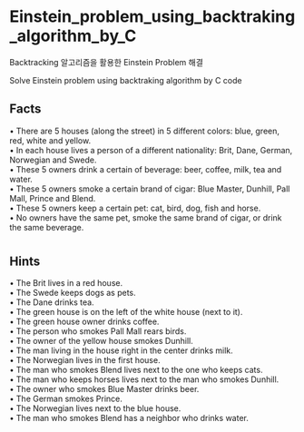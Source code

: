 # Einstein_problem_using_backtraking_algorithm_by_C  

Backtracking 알고리즘을 활용한 Einstein Problem 해결

Solve Einstein problem using backtraking algorithm by C code


## Facts  
• There are 5 houses (along the street) in 5 different colors: blue, green, red, white and yellow.  
• In each house lives a person of a different nationality: Brit, Dane, German, Norwegian and Swede.  
• These 5 owners drink a certain of beverage: beer, coffee, milk, tea and water.  
• These 5 owners smoke a certain brand of cigar: Blue Master, Dunhill, Pall Mall, Prince and Blend.  
• These 5 owners keep a certain pet: cat, bird, dog, fish and horse.  
• No owners have the same pet, smoke the same brand of cigar, or drink the same beverage.  
#


## Hints  
• The Brit lives in a red house.  
• The Swede keeps dogs as pets.  
• The Dane drinks tea.  
• The green house is on the left of the white house (next to it).  
• The green house owner drinks coffee.  
• The person who smokes Pall Mall rears birds.  
• The owner of the yellow house smokes Dunhill.  
• The man living in the house right in the center drinks milk.  
• The Norwegian lives in the first house.  
• The man who smokes Blend lives next to the one who keeps cats.  
• The man who keeps horses lives next to the man who smokes Dunhill.  
• The owner who smokes Blue Master drinks beer.  
• The German smokes Prince.  
• The Norwegian lives next to the blue house.  
• The man who smokes Blend has a neighbor who drinks water.  
